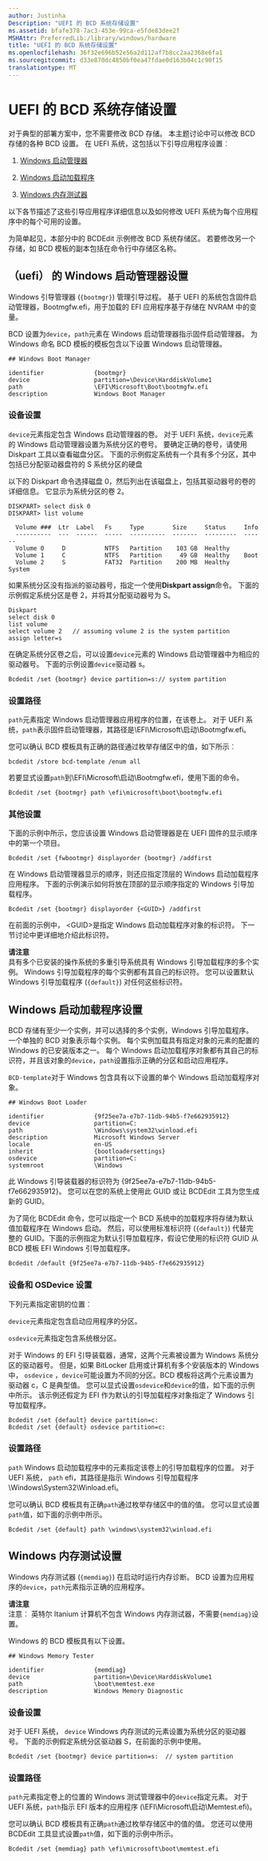 ```yaml
---
author: Justinha
Description: "UEFI 的 BCD 系统存储设置"
ms.assetid: bfafe378-7ac3-453e-99ca-e5fde83dee2f
MSHAttr: PreferredLib:/library/windows/hardware
title: "UEFI 的 BCD 系统存储设置"
ms.openlocfilehash: 36f32e696b52e56a2d112af7b8cc2aa2368e6fa1
ms.sourcegitcommit: d33e870dc4850bf0ea47fdae0d163b04c1c90f15
translationtype: MT
---
```

# <a name="bcd-system-store-settings-for-uefi"></a>UEFI 的 BCD 系统存储设置


对于典型的部署方案中，您不需要修改 BCD 存储。 本主题讨论中可以修改 BCD 存储的各种 BCD 设置。 在 UEFI 系统，这包括以下引导应用程序设置︰

1.  [Windows 启动管理器](#windowsbootmanager)

2.  [Windows 启动加载程序](#windowsbootloader)

3.  [Windows 内存测试器](#windowsmemorytester)

以下各节描述了这些引导应用程序详细信息以及如何修改 UEFI 系统为每个应用程序中的每个可用的设置。

为简单起见，本部分中的 BCDEdit 示例修改 BCD 系统存储区。 若要修改另一个存储，如 BCD 模板的副本包括在命令行中存储区名称。

## <a name="span-idwindowsbootmanagerspanspan-idwindowsbootmanagerspanspan-idwindowsbootmanagerspanwindows-boot-manager-settings-for-uefi"></a><span id="WindowsBootManager"></span><span id="windowsbootmanager"></span><span id="WINDOWSBOOTMANAGER"></span>（uefi） 的 Windows 启动管理器设置


Windows 引导管理器 (`{bootmgr}`) 管理引导过程。 基于 UEFI 的系统包含固件启动管理器，Bootmgfw.efi，用于加载的 EFI 应用程序基于存储在 NVRAM 中的变量。

BCD 设置为`device`，`path`元素在 Windows 启动管理器指示固件启动管理器。 为 Windows 命名 BCD 模板的模板包含以下设置 Windows 启动管理器。

``` syntax
## Windows Boot Manager

identifier              {bootmgr}
device                  partition=\Device\HarddiskVolume1
path                    \EFI\Microsoft\Boot\bootmgfw.efi
description             Windows Boot Manager
```

### <a name="span-iddevicesettingspanspan-iddevicesettingspanspan-iddevicesettingspandevice-setting"></a><span id="Device_Setting"></span><span id="device_setting"></span><span id="DEVICE_SETTING"></span>设备设置

`device`元素指定包含 Windows 启动管理器的卷。 对于 UEFI 系统，`device`元素的 Windows 启动管理器设置为系统分区的卷号。 要确定正确的卷号，请使用 Diskpart 工具以查看磁盘分区。 下面的示例假定系统有一个具有多个分区，其中包括已分配驱动器盘符的 S 系统分区的硬盘

以下的 Diskpart 命令选择磁盘 0，然后列出在该磁盘上，包括其驱动器号的卷的详细信息。 它显示为系统分区的卷 2。

``` syntax
DISKPART> select disk 0
DISKPART> list volume

  Volume ###  Ltr  Label   Fs     Type        Size     Status     Info
  ----------  ---  ------  -----  ----------  -------  ---------  ------
  Volume 0     D           NTFS   Partition    103 GB  Healthy
  Volume 1     C           NTFS   Partition     49 GB  Healthy    Boot
  Volume 2     S           FAT32  Partition    200 MB  Healthy    System
```

如果系统分区没有指派的驱动器号，指定一个使用**Diskpart assign**命令。 下面的示例假定系统分区是卷 2，并将其分配驱动器号为 S。

``` syntax
Diskpart
select disk 0
list volume
select volume 2   // assuming volume 2 is the system partition
assign letter=s
```

在确定系统分区卷之后，可以设置`device`元素的 Windows 启动管理器中为相应的驱动器号。 下面的示例设置`device`驱动器 s。

``` syntax
Bcdedit /set {bootmgr} device partition=s:// system partition
```

### <a name="span-idpathsettingspanspan-idpathsettingspanspan-idpathsettingspanpath-setting"></a><span id="Path_Setting"></span><span id="path_setting"></span><span id="PATH_SETTING"></span>设置路径

`path`元素指定 Windows 启动管理器应用程序的位置，在该卷上。 对于 UEFI 系统，`path`表示固件启动管理器，其路径是\\EFI\\Microsoft\\启动\\Bootmgfw.efi。

您可以确认 BCD 模板具有正确的路径通过枚举存储区中的值，如下所示︰

``` syntax
bcdedit /store bcd-template /enum all
```

若要显式设置`path`到\\EFI\\Microsoft\\启动\\Bootmgfw.efi，使用下面的命令。

``` syntax
Bcdedit /set {bootmgr} path \efi\microsoft\boot\bootmgfw.efi
```

### <a name="span-idothersettingsspanspan-idothersettingsspanspan-idothersettingsspanother-settings"></a><span id="Other_Settings"></span><span id="other_settings"></span><span id="OTHER_SETTINGS"></span>其他设置

下面的示例中所示，您应该设置 Windows 启动管理器是在 UEFI 固件的显示顺序中的第一个项目。

``` syntax
Bcdedit /set {fwbootmgr} displayorder {bootmgr} /addfirst
```

在 Windows 启动管理器显示的顺序，则还应指定顶层的 Windows 启动加载程序应用程序。 下面的示例演示如何将放在顶部的显示顺序指定的 Windows 引导加载程序。

``` syntax
Bcdedit /set {bootmgr} displayorder {<GUID>} /addfirst
```

在前面的示例中， &lt;GUID&gt;是指定 Windows 启动加载程序对象的标识符。 下一节讨论中更详细地介绍此标识符。

**请注意**  
具有多个已安装的操作系统的多重引导系统具有 Windows 引导加载程序的多个实例。 Windows 引导加载程序的每个实例都有其自己的标识符。 您可以设置默认 Windows 引导加载程序 (`{default}`) 对任何这些标识符。

 

## <a name="span-idwindowsbootloaderspanspan-idwindowsbootloaderspanspan-idwindowsbootloaderspanwindows-boot-loader-settings"></a><span id="WindowsBootLoader"></span><span id="windowsbootloader"></span><span id="WINDOWSBOOTLOADER"></span>Windows 启动加载程序设置


BCD 存储有至少一个实例，并可以选择的多个实例，Windows 引导加载程序。 一个单独的 BCD 对象表示每个实例。 每个实例加载具有指定对象的元素的配置的 Windows 的已安装版本之一。 每个 Windows 启动加载程序对象都有其自己的标识符，并且该对象的`device`，`path`设置指示正确的分区和启动应用程序。

`BCD-template`对于 Windows 包含具有以下设置的单个 Windows 启动加载程序对象。

``` syntax
## Windows Boot Loader

identifier              {9f25ee7a-e7b7-11db-94b5-f7e662935912}
device                  partition=C:
path                    \Windows\system32\winload.efi
description             Microsoft Windows Server
locale                  en-US
inherit                 {bootloadersettings}
osdevice                partition=C:
systemroot              \Windows
```

此 Windows 引导装载器的标识符为 {9f25ee7a-e7b7-11db-94b5-f7e662935912}。 您可以在您的系统上使用此 GUID 或让 BCDEdit 工具为您生成新的 GUID。

为了简化 BCDEdit 命令，您可以指定一个 BCD 系统中的加载程序将存储为默认值加载程序在 Windows 启动。 然后，可以使用标准标识符 (`{default}`) 代替完整的 GUID。下面的示例指定为默认引导加载程序，假设它使用的标识符 GUID 从 BCD 模板 EFI Windows 引导加载程序。

``` syntax
Bcdedit /default {9f25ee7a-e7b7-11db-94b5-f7e662935912}
```

### <a name="span-iddeviceandosdevicesettingsspanspan-iddeviceandosdevicesettingsspanspan-iddeviceandosdevicesettingsspandevice-and-osdevice-settings"></a><span id="Device_and_OSDevice_Settings"></span><span id="device_and_osdevice_settings"></span><span id="DEVICE_AND_OSDEVICE_SETTINGS"></span>设备和 OSDevice 设置

下列元素指定密钥的位置︰

`device`元素指定包含启动应用程序的分区。

`osdevice`元素指定包含系统根分区。

对于 Windows 的 EFI 引导装载器，通常，这两个元素被设置为 Windows 系统分区的驱动器号。 但是，如果 BitLocker 启用或计算机有多个安装版本的 Windows 中， `osdevice` ，`device`可能设置为不同的分区。BCD 模板将这两个元素设置为驱动器 c，C 是典型值。 您可以显式设置`osdevice`和`device`的值，如下面的示例中所示。 该示例还假定为 EFI 作为默认的引导加载程序对象指定了 Windows 引导加载程序。

``` syntax
Bcdedit /set {default} device partition=c:
Bcdedit /set {default} osdevice partition=c:
```

### <a name="span-idpathsettingspanspan-idpathsettingspanspan-idpathsettingspanpath-setting"></a><span id="Path_Setting"></span><span id="path_setting"></span><span id="PATH_SETTING"></span>设置路径

`path` Windows 启动加载程序中的元素指定该卷上的引导加载程序的位置。 对于 UEFI 系统， `path` efi，其路径是指示 Windows 引导加载程序\\Windows\\System32\\Winload.efi。

您可以确认 BCD 模板具有正确`path`通过枚举存储区中的值的值。 您可以显式设置`path`值，如下面的示例中所示。

``` syntax
Bcdedit /set {default} path \windows\system32\winload.efi
```

## <a name="span-idwindowsmemorytesterspanspan-idwindowsmemorytesterspanspan-idwindowsmemorytesterspanwindows-memory-tester-settings"></a><span id="WindowsMemoryTester"></span><span id="windowsmemorytester"></span><span id="WINDOWSMEMORYTESTER"></span>Windows 内存测试设置


Windows 内存测试器 (`{memdiag}`) 在启动时运行内存诊断。 BCD 设置为应用程序的`device`，`path`元素指示正确的应用程序。

**请注意**  
注意︰ 英特尔 Itanium 计算机不包含 Windows 内存测试器，不需要`{memdiag}`设置。

 

Windows 的 BCD 模板具有以下设置。

``` syntax
## Windows Memory Tester

identifier              {memdiag}
device                  partition=\Device\HarddiskVolume1
path                    \boot\memtest.exe
description             Windows Memory Diagnostic
```

### <a name="span-iddevicesettingspanspan-iddevicesettingspanspan-iddevicesettingspandevice-setting"></a><span id="Device_Setting"></span><span id="device_setting"></span><span id="DEVICE_SETTING"></span>设备设置

对于 UEFI 系统， `device` Windows 内存测试的元素设置为系统分区的驱动器号。 下面的示例假定系统分区驱动器 S，在前面的示例中使用。

``` syntax
Bcdedit /set {bootmgr} device partition=s:  // system partition
```

### <a name="span-idpathsettingspanspan-idpathsettingspanspan-idpathsettingspanpath-setting"></a><span id="Path_Setting"></span><span id="path_setting"></span><span id="PATH_SETTING"></span>设置路径

`path`元素指定卷上的位置的 Windows 测试管理器中的`device`指定元素。 对于 UEFI 系统，`path`指示 EFI 版本的应用程序 (\\EFI\\Microsoft\\启动\\Memtest.efi)。

您可以确认 BCD 模板具有正确`path`通过枚举存储区中的值的值。 您还可以使用 BCDEdit 工具显式设置`path`值，如下面的示例中所示。

``` syntax
Bcdedit /set {memdiag} path \efi\microsoft\boot\memtest.efi
```

 

 





